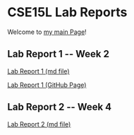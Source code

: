 # CSE15L Lab Reports

Welcome to [my main Page](https://jypipi.github.io/cse15l-lab-reports/)!

## Lab Report 1 -- Week 2

[Lab Report 1 (md file)](https://github.com/jypipi/cse15l-lab-reports/blob/main/lab-report-1-week-2.md)

[Lab Report 1 (GitHub Page)](https://jypipi.github.io/cse15l-lab-reports/lab-report-1-week-2.html)


## Lab Report 2 -- Week 4

[Lab Report 2 (md file)](https://github.com/jypipi/cse15l-lab-reports/blob/main/lab-report-2-week-4.md)

